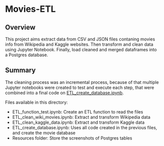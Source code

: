 # Movies-ETL

## Overview

This project aims extract data from CSV and JSON files contaning movies info from Wikipedia and Kaggle websites. Then transform and clean data using Jupyter Notebook. Finally, load cleaned and merged dataframes into a Postgres database.

## Summary

The cleaning process was an incremental process, because of that multiple Jupyter notebooks were created to test and execute each step, that were combined into a final code on [ETL_create_database.ipynb](ETL_create_database.ipynb).

Files available in this directory:

- ETL_function_test.ipynb: Create an ETL function to read the files
- ETL_clean_wiki_movies.ipynb: Extract and transform Wikipedia data
- ETL_clean_kaggle_data.ipynb: Extract and transform Kaggle data
- ETL_create_database.ipynb: Uses all code created in the previous files, and create the movie database
- Resources folder: Store the screenshots of Postgres tables
